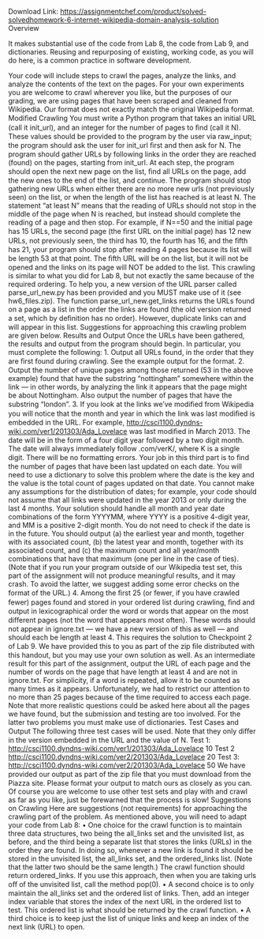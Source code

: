 Download Link: https://assignmentchef.com/product/solved-solvedhomework-6-internet-wikipedia-domain-analysis-solution
<br>
Overview

It makes substantial use of the code from Lab 8, the code from Lab 9, and dictionaries. Reusing and repurposing of existing, working code, as you will do here, is a common practice in software development.

Your code will include steps to crawl the pages, analyze the links, and analyze the contents of the text on the pages. For your own experiments you are welcome to crawl wherever you like, but the purposes of our grading, we are using pages that have been scraped and cleaned from Wikipedia. Our format does not exactly match the original Wikipedia format. Modiﬁed Crawling You must write a Python program that takes an initial URL (call it init_url), and an integer for the number of pages to ﬁnd (call it N). These values should be provided to the program by the user via raw_input; the program should ask the user for init_url ﬁrst and then ask for N. The program should gather URLs by following links in the order they are reached (found) on the pages, starting from init_url. At each step, the program should open the next new page on the list, ﬁnd all URLs on the page, add the new ones to the end of the list, and continue. The program should stop gathering new URLs when either there are no more new urls (not previously seen) on the list, or when the length of the list has reached is at least N. The statement “at least N” means that the reading of URLs should not stop in the middle of the page when N is reached, but instead should complete the reading of a page and then stop. For example, if N==50 and the initial page has 15 URLs, the second page (the ﬁrst URL on the initial page) has 12 new URLs, not previously seen, the third has 10, the fourth has 16, and the ﬁfth has 21, your program should stop after reading 4 pages because its list will be length 53 at that point. The ﬁfth URL will be on the list, but it will not be opened and the links on its page will NOT be added to the list. This crawling is similar to what you did for Lab 8, but not exactly the same because of the required ordering. To help you, a new version of the URL parser called parse_url_new.py has been provided and you MUST make use of it (see hw6_files.zip). The function parse_url_new.get_links returns the URLs found on a page as a list in the order the links are found (the old version returned a set, which by deﬁnition has no order). However, duplicate links can and will appear in this list. Suggestions for approaching this crawling problem are given below. Results and Output Once the URLs have been gathered, the results and output from the program should begin. In particular, you must complete the following: 1. Output all URLs found, in the order that they are ﬁrst found during crawling. See the example output for the format. 2. Output the number of unique pages among those returned (53 in the above example) found that have the substring “nottingham” somewhere within the link — in other words, by analyzing the link it appears that the page might be about Nottingham. Also output the number of pages that have the substring “london”. 3. If you look at the links we’ve modiﬁed from Wikipedia you will notice that the month and year in which the link was last modiﬁed is embedded in the URL. For example, http://csci1100.dyndns-wiki.com/ver1/201303/Ada_Lovelace was last modiﬁed in March 2013. The date will be in the form of a four digit year followed by a two digit month. The date will always immediately follow .com/verK/, where K is a single digit. There will be no formatting errors. Your job in this third part is to ﬁnd the number of pages that have been last updated on each date. You will need to use a dictionary to solve this problem where the date is the key and the value is the total count of pages updated on that date. You cannot make any assumptions for the distribution of dates; for example, your code should not assume that all links were updated in the year 2013 or only during the last 4 months. Your solution should handle all month and year date combinations of the form YYYYMM, where YYYY is a positive 4-digit year, and MM is a positive 2-digit month. You do not need to check if the date is in the future. You should output (a) the earliest year and month, together with its associated count, (b) the latest year and month, together with its associated count, and (c) the maximum count and all year/month combinations that have that maximum (one per line in the case of ties). (Note that if you run your program outside of our Wikipedia test set, this part of the assignment will not produce meaningful results, and it may crash. To avoid the latter, we suggest adding some error checks on the format of the URL.) 4. Among the ﬁrst 25 (or fewer, if you have crawled fewer) pages found and stored in your ordered list during crawling, ﬁnd and output in lexicographical order the word or words that appear on the most diﬀerent pages (not the word that appears most often). These words should not appear in ignore.txt — we have a new version of this as well — and should each be length at least 4. This requires the solution to Checkpoint 2 of Lab 9. We have provided this to you as part of the zip ﬁle distributed with this handout, but you may use your own solution as well. As an intermediate result for this part of the assignment, output the URL of each page and the number of words on the page that have length at least 4 and are not in ignore.txt. For simplicity, if a word is repeated, allow it to be counted as many times as it appears. Unfortunately, we had to restrict our attention to no more than 25 pages because of the time required to access each page. Note that more realistic questions could be asked here about all the pages we have found, but the submission and testing are too involved. For the latter two problems you must make use of dictionaries. Test Cases and Output The following three test cases will be used. Note that they only diﬀer in the version embedded in the URL and the value of N. Test 1: http://csci1100.dyndns-wiki.com/ver1/201303/Ada_Lovelace 10 Test 2 http://csci1100.dyndns-wiki.com/ver2/201303/Ada_Lovelace 20 Test 3: http://csci1100.dyndns-wiki.com/ver2/201303/Ada_Lovelace 50 We have provided our output as part of the zip ﬁle that you must download from the Piazza site. Please format your output to match ours as closely as you can. Of course you are welcome to use other test sets and play with and crawl as far as you like, just be forewarned that the process is slow! Suggestions on Crawling Here are suggestions (not requirements) for approaching the crawling part of the problem. As mentioned above, you will need to adapt your code from Lab 8: • One choice for the crawl function is to maintain three data structures, two being the all_links set and the unvisited list, as before, and the third being a separate list that stores the links (URLs) in the order they are found. In doing so, whenever a new link is found it should be stored in the unvisited list, the all_links set, and the ordered_links list. (Note that the latter two should be the same length.) The crawl function should return ordered_links. If you use this approach, then when you are taking urls oﬀ of the unvisited list, call the method pop(0). • A second choice is to only maintain the all_links set and the ordered list of links. Then, add an integer index variable that stores the index of the next URL in the ordered list to test. This ordered list is what should be returned by the crawl function. • A third choice is to keep just the list of unique links and keep an index of the next link (URL) to open.